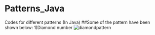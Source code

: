 # Patterns_Java
Codes for different patterns (In Java)
##Some of the pattern have been shown below:
1)Diamond number
![diamondpattern](https://user-images.githubusercontent.com/29675122/44355046-186d5400-a4c9-11e8-834d-c6aaf7282a52.png)
